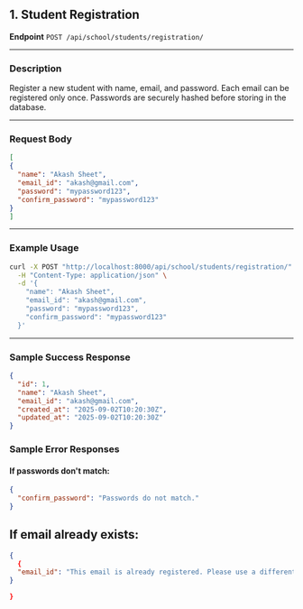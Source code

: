 ## 1. Student Registration

**Endpoint**
`POST /api/school/students/registration/`

---

###  Description

Register a new student with name, email, and password. Each email can be registered only once. Passwords are securely hashed before storing in the database.

---

###  Request Body
```json
[
{
  "name": "Akash Sheet",
  "email_id": "akash@gmail.com",
  "password": "mypassword123",
  "confirm_password": "mypassword123"
}
]
```

---

###  Example Usage

```bash
curl -X POST "http://localhost:8000/api/school/students/registration/" \
  -H "Content-Type: application/json" \
  -d '{
    "name": "Akash Sheet",
    "email_id": "akash@gmail.com",
    "password": "mypassword123",
    "confirm_password": "mypassword123"
  }'

```

---

###  Sample Success Response

```json
{
  "id": 1,
  "name": "Akash Sheet",
  "email_id": "akash@gmail.com",
  "created_at": "2025-09-02T10:20:30Z",
  "updated_at": "2025-09-02T10:20:30Z"
}

```
###  Sample Error Responses
####  If passwords don't match:

```json
{
  "confirm_password": "Passwords do not match."
}


```
##   If email already exists:

```json
{
  {
  "email_id": "This email is already registered. Please use a different email address."
}

}


```

